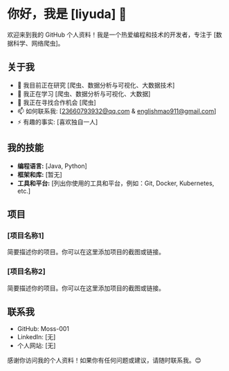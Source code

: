 # 你好，我是 [liyuda] 👋

欢迎来到我的 GitHub 个人资料！我是一个热爱编程和技术的开发者，专注于 [数据科学、网络爬虫]。

## 关于我

- 🔭 我目前正在研究 [爬虫、数据分析与可视化、大数据技术]
- 🌱 我正在学习 [爬虫、数据分析与可视化、大数据]
- 👯 我正在寻找合作机会 [爬虫]
- 📫 如何联系我: [23660793932@qq.com & englishmao911@gmail.com]
- ⚡ 有趣的事实: [喜欢独自一人]

## 我的技能

- **编程语言:** [Java, Python]
- **框架和库:** [暂无]
- **工具和平台:** [列出你使用的工具和平台，例如：Git, Docker, Kubernetes, etc.]

## 项目

### [项目名称1]

简要描述你的项目。你可以在这里添加项目的截图或链接。

### [项目名称2]

简要描述你的项目。你可以在这里添加项目的截图或链接。

## 联系我

- GitHub: Moss-001
- LinkedIn: [无]
- 个人网站: [无]

感谢你访问我的个人资料！如果你有任何问题或建议，请随时联系我。😊

